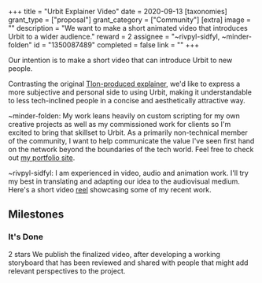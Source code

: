 +++
title = "Urbit Explainer Video"
date = 2020-09-13
[taxonomies]
grant_type = ["proposal"]
grant_category = ["Community"]
[extra]
image = ""
description = "We want to make a short animated video that introduces Urbit to a wider audience."
reward = 2
assignee = "~rivpyl-sidfyl, ~minder-folden"
id = "1350087489"
completed = false
link = ""
+++

Our intention is to make a short video that can introduce Urbit to new people.

Contrasting the original [Tlon-produced explainer](https://www.youtube.com/watch?v=M04AKTCDavc), we'd like to express a more subjective and personal side to using Urbit, making it understandable to less tech-inclined people in a concise and aesthetically attractive way.

~minder-folden: My work leans heavily on custom scripting for my own creative projects as well as my commissioned work for clients so I'm excited to bring that skillset to Urbit. As a primarily non-technical member of the community, I want to help communicate the value I've seen first hand on the network beyond the boundaries of the tech world. Feel free to check out [my portfolio site](https://www.jonathanpritchard.me/).

~rivpyl-sidfyl: I am experienced in video, audio and animation work. 
I'll try my best in translating and adapting our idea to the audiovisual medium.
Here's a short video [reel](https://streamable.com/lpzh4s) showcasing some of my recent work.

## Milestones


### It's Done
2 stars
We publish the finalized video, after developing a working storyboard that has been reviewed and shared with people that might add relevant perspectives to the project.

    